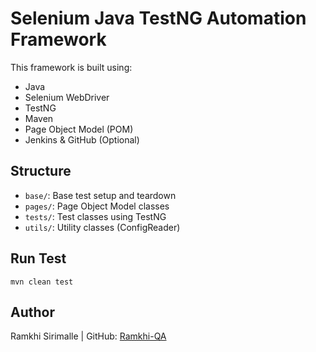# Selenium Java TestNG Automation Framework

This framework is built using:
- Java
- Selenium WebDriver
- TestNG
- Maven
- Page Object Model (POM)
- Jenkins & GitHub (Optional)

## Structure
- `base/`: Base test setup and teardown
- `pages/`: Page Object Model classes
- `tests/`: Test classes using TestNG
- `utils/`: Utility classes (ConfigReader)

## Run Test
```
mvn clean test
```

## Author
Ramkhi Sirimalle | GitHub: [Ramkhi-QA](https://github.com/Ramkhi-QA)